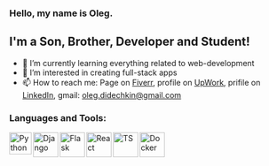 ### Hello, my name is Oleg.

## I'm a Son, Brother, Developer and Student!

- 🌱 I’m currently learning everything related to web-development
- 👀 I’m interested in creating full-stack apps
- 📫 How to reach me: Page on [Fiverr](https://www.fiverr.com/dbofury), profile on [UpWork](https://www.upwork.com/freelancers/~01bc2c6d8b19205903), prifile on [LinkedIn](https://www.linkedin.com/in/%D0%BE%D0%BB%D0%B5%D0%B3-%D0%B4%D0%B8%D0%B4%D0%B5%D1%87%D0%BA%D0%B8%D0%BD-881687214/?locale=en_US), gmail: oleg.didechkin@gmail.com

### Languages and Tools:

<img align="left" alt="Python" width="40px" src="https://user-images.githubusercontent.com/1499751/115736045-a513f280-a393-11eb-8dbd-ebd3eda15841.png"/>
<img align="left" alt="Django" width="45px" src="https://user-images.githubusercontent.com/1499751/154279808-15fbbcd5-5cec-42ea-8bbd-3bd85967a578.jpg"/>
<img align="left" alt="Flask" width="45px" src="https://user-images.githubusercontent.com/1499751/154279859-3ba2b3ab-4d90-4ba6-95b2-0443873e0095.png"/>
<img align="left" alt="React" width="45px" src="https://github.com/DBoFury/results-summary-component/assets/1499751/f3f72ada-fff7-4ebe-91d4-dc74bd3c41ba"/>
<img align="left" alt="TS" width="45px" src="https://github.com/DBoFury/results-summary-component/assets/1499751/b77a3fc8-21e8-470d-921f-7ab3986269db"/>
<img align="left" alt="Docker" width="45px" src="https://github.com/DBoFury/results-summary-component/assets/1499751/1fc40732-dec7-4c58-8026-26dca0ef0d1c"/>
